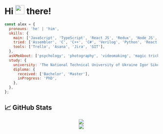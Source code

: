 <h1>Hi <img src="https://media.giphy.com/media/hvRJCLFzcasrR4ia7z/giphy.gif" width="30px"> there!</h1>

```javascript
const alex = {
  pronouns: 'he' | 'him',
  skills: {
    main: ['JavaScript', 'TypeScript', 'React JS', 'Redux', 'Node JS', 'Express', 'Nest JS', 'TypeORM', 'PostgreSQL', 'Passport.js', 'JWT', 'AWS S3', 'Prisma', 'GraphQL', 'MySQL', 'Firebase', 'HTML5', 'CSS3'],
    tried: ['Assembler', 'C', 'C++', 'C#', 'Verilog', 'Python', 'React Native'],
    tools: ['Trello', 'Asana', 'Jira', 'GIT'],
  },
  askMeAbout: ['psychology', 'photography', 'videomaking', 'magic tricks'],
  study: {
    university: 'The National Technical University of Ukraine Igor Sikorsky Kyiv Polytechnic Institute',
    diploma: {
      received: ['Bachelor', 'Master'],
      inProgress: 'PhD',
    },
  },
};
```
<h2> &#x1f4c8; GitHub Stats </h3>
<p align = "center">
  <img src = "https://github-readme-stats.vercel.app/api?username=AlexanderKhapchenko&show_icons=true&hide_border=true&text_color=c9cacc&icon_color=4AB197&bg_color=1A2B34">
  <br>
  <img src = "https://github-readme-stats.vercel.app/api/top-langs/?username=AlexanderKhapchenko&hide=html,css,shell&title_color=ffffff&text_color=c9cacc&icon_color=4AB197&bg_color=1A2B34">
</p>
